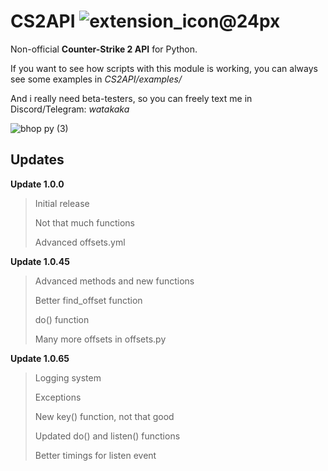 # CS2API ![extension_icon@24px](https://github.com/user-attachments/assets/0564d69a-34c3-4cd7-8186-05170ffc2e49)

Non-official **Counter-Strike 2 API** for Python.

If you want to see how scripts with this module is working, you can always see some examples in *CS2API/examples/*

And i really need beta-testers, so you can freely text me in Discord/Telegram: *watakaka*

![bhop py (3)](https://github.com/user-attachments/assets/8bc62e89-c9d5-4757-bbb5-6962c6e7544c)

## Updates

**Update 1.0.0**
> Initial release
> 
> Not that much functions
> 
> Advanced offsets.yml

**Update 1.0.45**
> Advanced methods and new functions
> 
> Better find_offset function
> 
> do() function
> 
> Many more offsets in offsets.py

**Update 1.0.65**
> Logging system
> 
> Exceptions
> 
> New key() function, not that good
> 
> Updated do() and listen() functions
> 
> Better timings for listen event
